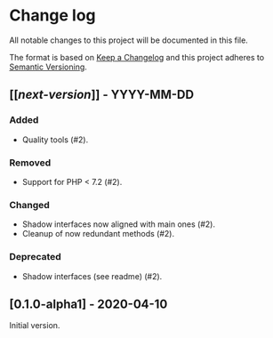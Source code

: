 # Change log
All notable changes to this project will be documented in this file.

The format is based on [Keep a Changelog](http://keepachangelog.com/)
and this project adheres to [Semantic Versioning](http://semver.org/).

## [[*next-version*]] - YYYY-MM-DD
### Added
- Quality tools (#2).

### Removed
- Support for PHP < 7.2 (#2).

### Changed
- Shadow interfaces now aligned with main ones (#2).
- Cleanup of now redundant methods (#2).

### Deprecated
- Shadow interfaces (see readme) (#2).

## [0.1.0-alpha1] - 2020-04-10
Initial version.
